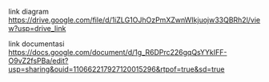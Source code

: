 link diagram https://drive.google.com/file/d/1iZLG1OJhOzPmXZwnWIkjuojw33QBRh2l/view?usp=drive_link

link documentasi https://docs.google.com/document/d/1g_R6DPrc226gqQsYYkIFF-O9vZ2fsPBa/edit?usp=sharing&ouid=110662217927120015296&rtpof=true&sd=true